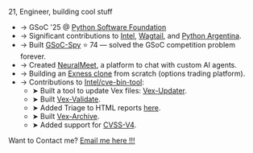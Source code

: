 21, Engineer, building cool stuff

* → GSoC '25 @ [Python Software Foundation](https://www.python.org/psf/)
* → Significant contributions to [Intel](https://github.com/intel), [Wagtail](https://github.com/wagtail), and [Python Argentina](https://github.com/pyar).
* → Built [GSoC-Spy](https://gsoc-spy.vercel.app/) ⭐ 74 — solved the GSoC competition problem forever.
* → Created [NeuralMeet](https://github.com/JigyasuRajput/neuralmeet), a platform to chat with custom AI agents.
* → Building an [Exness clone](https://github.com/JigyasuRajput/exness) from scratch (options trading platform).
* → Contributions to [Intel/cve-bin-tool](https://github.com/intel/cve-bin-tool):
    * ➤ Built a tool to update Vex files: [Vex-Updater](https://github.com/JigyasuRajput/vex-updater).
    * ➤ Built [Vex-Validate](https://github.com/intel/cve-bin-tool/pull/5144).
    * ➤ Added Triage to HTML reports [here](https://github.com/intel/cve-bin-tool/pull/5295).
    * ➤ Built [Vex-Archive](https://github.com/intel/cve-bin-tool/pull/5297).
    * ➤ Added support for [CVSS-V4](https://github.com/intel/cve-bin-tool/pull/4944).

Want to Contact me?
[Email me here !!!](https://mail.google.com/mail/?view=cm&fs=1&to=jigyasu2021@gmail.com)

